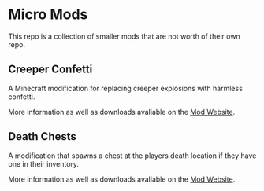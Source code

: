 # Micro Mods

This repo is a collection of smaller mods that are not worth of their own repo.

## Creeper Confetti

A Minecraft modification for replacing creeper explosions with harmless confetti.

More information as well as downloads avaliable on the [Mod Website](http://sr2610.com/mods/confetti.html).

## Death Chests

A modification that spawns a chest at the players death location if they have one in their inventory.

More information as well as downloads avaliable on the [Mod Website](http://sr2610.com/mods/deathchests.html).

